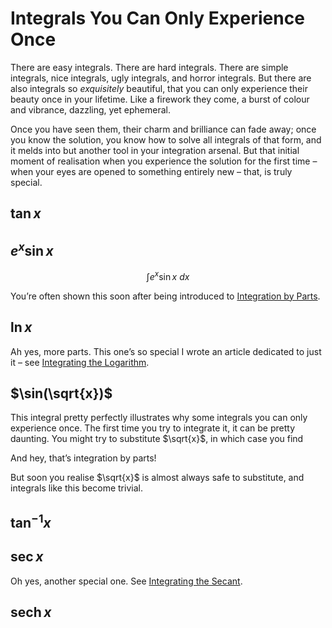 # Integrals You Can Only Experience Once
<!-- #SQUARK live! opin! devx! dev!
| dest = scriptures/integrals/collections/once
| capt = Landmarks on the expedition of integration
| index = scriptures / integrals / collections
| update = 2025 September 18
-->

There are easy integrals. There are hard integrals. There are simple integrals, nice integrals, ugly integrals, and horror integrals. But there are also integrals so *exquisitely* beautiful, that you can only experience their beauty once in your lifetime. Like a firework they come, a burst of colour and vibrance, dazzling, yet ephemeral.

Once you have seen them, their charm and brilliance can fade away; once you know the solution, you know how to solve all integrals of that form, and it melds into but another tool in your integration arsenal. But that initial moment of realisation when you experience the solution for the first time – when your eyes are opened to something entirely new – that, is truly special.


## $\tan{x}$


## $e^x \sin{x}$

```math
\int e^x \sin{x} \ dx
```

You’re often shown this soon after being introduced to [Integration by Parts](methods/parts.md).


## $\ln{x}$

Ah yes, more parts. This one’s so special I wrote an article dedicated to just it – see [Integrating the Logarithm](antiderivatives/ln.md).


## $\sin(\sqrt{x})$

This integral pretty perfectly illustrates why some integrals you can only experience once. The first time you try to integrate it, it can be pretty daunting. You might try to substitute $\sqrt{x}$, in which case you find

```math
```

And hey, that’s integration by parts!

```math
```

But soon you realise $\sqrt{x}$ is almost always safe to substitute, and integrals like this become trivial.


## $\tan^{-1}{x}$


## $\sec{x}$

Oh yes, another special one. See [Integrating the Secant](antiderivatives/sec.md).


## $\operatorname{sech}{x}$
